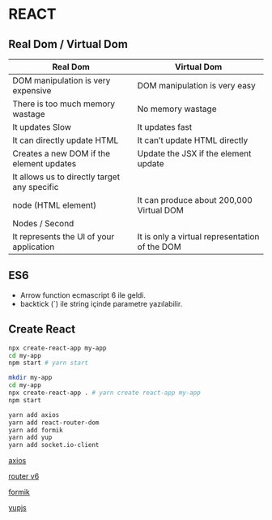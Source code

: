 # REACT

## Real Dom / Virtual Dom

| Real Dom | Virtual Dom |
| - | - |
| DOM manipulation is very expensive | DOM manipulation is very easy|
| There is too much memory wastage | No memory wastage |
| It updates Slow | It updates fast |
| It can directly update HTML | It can’t update HTML directly |
| Creates a new DOM if the element updates | Update the JSX if the element update |
| It allows us to directly target any specific
node (HTML element) | It can produce about 200,000 Virtual DOM
Nodes / Second |
| It represents the Ul of your application | It is only a virtual representation of the DOM |

## ES6

- Arrow function ecmascript 6 ile geldi.
- backtick (`) ile string içinde parametre yazılabilir.

## Create React

```sh
npx create-react-app my-app 
cd my-app
npm start # yarn start
```

```sh
mkdir my-app
cd my-app
npx create-react-app . # yarn create react-app my-app
npm start
```

```sh
yarn add axios
yarn add react-router-dom
yarn add formik
yarn add yup
yarn add socket.io-client
```

[axios](https://formik.org/docs/examples/basic)

[router v6](https://formik.org/docs/examples/basic)

[formik](https://formik.org/docs/examples/basic)

[yupjs](https://github.com/jquense/yup)
